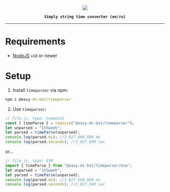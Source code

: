 <p align="center">
    <img src="https://avatars.githubusercontent.com/u/142582396?s=400&u=081f3176405a243f5090002723556c3e723089e3&v=4"/>
</p>

<b align="center">
    
    Simply string time converter (en/ru)
    
</b>
<hr>

# Requirements
- [NodeJS](https://nodejs.org/en) `v18` or newer
# Setup
1. Install `timeparser` via npm:
```bat
npm i @easy-ds-bot/timeparser
```
2. Use `timeparser`:
```js
// file.js, type: CommonJS
const { timeParse } = require("@easy-ds-bot/timeparser");
let unparsed = "1h5week";
let parsed = timeParse(unparsed);
console.log(parsed.ms); //3_027_600_000 ms
console.log(parsed.seconds); //3_027_600 sec
```
or...
```js
// file.js, type: ESM
import { timeParse } from "@easy-ds-bot/timeparser/esm";
let unparsed = "1h5week";
let parsed = timeParse(unparsed);
console.log(parsed.ms); //3_027_600_000 ms
console.log(parsed.seconds); //3_027_600 sec
```